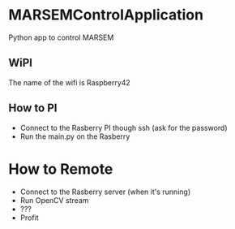 # MARSEMControlApplication
Python app to control MARSEM

## WiPI
The name of the wifi is Raspberry42

## How to PI
* Connect to the Rasberry PI though ssh (ask for the password)
* Run the main.py on the Rasberry

# How to Remote
* Connect to the Rasberry server (when it's running)
* Run OpenCV stream
* ???
* Profit








